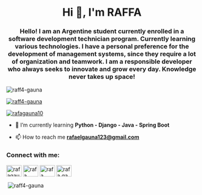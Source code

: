<h1 align="center">Hi 👋, I'm RAFFA</h1>
<h3 align="center">Hello! I am an Argentine student currently enrolled in a software development technician program. Currently learning various technologies. I have a personal preference for the development of management systems, since they require a lot of organization and teamwork. I am a responsible developer who always seeks to innovate and grow every day. Knowledge never takes up space!</h3>

<p align="left"> <img src="https://komarev.com/ghpvc/?username=Raff4-Gau&label=Profile%20views&color=0e75b6&style=flat" alt="raff4-gauna" /> </p>

<p align="left"> <a href="https://github.com/ryo-ma/github-profile-trophy"><img src="https://github-profile-trophy.vercel.app/?username=raff4-gauna" alt="raff4-gauna" /></a> </p>

<p align="left"> <a href="https://twitter.com/rafagauna10" target="blank"><img src="https://img.shields.io/twitter/follow/rafagauna10?logo=twitter&style=for-the-badge" alt="rafagauna10" /></a> </p>

- 🌱 I’m currently learning **Python - Django - Java - Spring Boot**

- 📫 How to reach me **rafaelgauna123@gmail.com**

<h3 align="left">Connect with me:</h3>
<p align="left">
<a href="https://twitter.com/rafagauna10" target="blank"><img align="center" src="https://raw.githubusercontent.com/rahuldkjain/github-profile-readme-generator/master/src/images/icons/Social/twitter.svg" alt="rafagauna10" height="30" width="40" /></a>
<a href="https://linkedin.com/in/rafa-gauna-7859a8239" target="blank"><img align="center" src="https://raw.githubusercontent.com/rahuldkjain/github-profile-readme-generator/master/src/images/icons/Social/linked-in-alt.svg" alt="rafa gauna" height="30" width="40" /></a>
<a href="https://fb.com/rafa gauna" target="blank"><img align="center" src="https://raw.githubusercontent.com/rahuldkjain/github-profile-readme-generator/master/src/images/icons/Social/facebook.svg" alt="rafa gauna" height="30" width="40" /></a>
<a href="https://instagram.com/rafa.gau17" target="blank"><img align="center" src="https://raw.githubusercontent.com/rahuldkjain/github-profile-readme-generator/master/src/images/icons/Social/instagram.svg" alt="rafa.gau17" height="30" width="40" /></a>
</p>


<p>&nbsp;<img align="center" src="https://github-readme-stats.vercel.app/api?username=raff4-gauna&show_icons=true&locale=en" alt="raff4-gauna" /></p>

